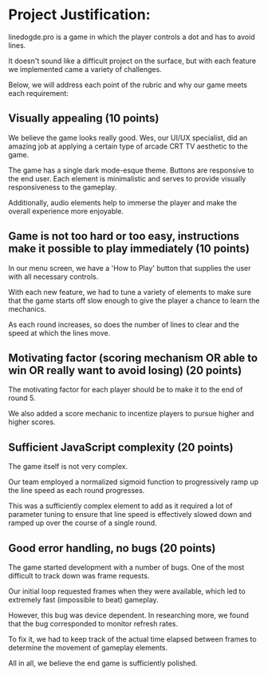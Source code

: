 # Project Justification:

linedogde.pro is a game in which the player controls a dot and has to avoid lines.

It doesn't sound like a difficult project on the surface, but with each feature we implemented came a variety of challenges.

Below, we will address each point of the rubric and why our game meets each requirement:


## Visually appealing (10 points)  

We believe the game looks really good. Wes, our UI/UX specialist, did an amazing job at applying a certain type of arcade CRT TV aesthetic to the game.

The game has a single dark mode-esque theme. Buttons are responsive to the end user. Each element is minimalistic and serves to provide visually responsiveness to the gameplay.

Additionally, audio elements help to immerse the player and make the overall experience more enjoyable.


## Game is not too hard or too easy, instructions make it possible to play immediately (10 points)

In our menu screen, we have a 'How to Play' button that supplies the user with all necessary controls.

With each new feature, we had to tune a variety of elements to make sure that the game starts off slow enough to give the player a chance to learn the mechanics.

As each round increases, so does the number of lines to clear and the speed at which the lines move.


## Motivating factor (scoring mechanism OR able to win OR really want to avoid losing) (20 points) 

The motivating factor for each player should be to make it to the end of round 5. 

We also added a score mechanic to incentize players to pursue higher and higher scores.


## Sufficient JavaScript complexity (20 points) 

The game itself is not very complex. 

Our team employed a normalized sigmoid function to progressively ramp up the line speed as each round progresses.

This was a sufficiently complex element to add as it required a lot of parameter tuning to ensure that line speed is effectively slowed down and ramped up over the course of a single round.


## Good error handling, no bugs (20 points) 

The game started development with a number of bugs. One of the most difficult to track down was frame requests.

Our initial loop requested frames when they were available, which led to extremely fast (impossible to beat) gameplay.

However, this bug was device dependent. In researching more, we found that the bug corresponded to monitor refresh rates.

To fix it, we had to keep track of the actual time elapsed between frames to determine the movement of gameplay elements.

All in all, we believe the end game is sufficiently polished. 